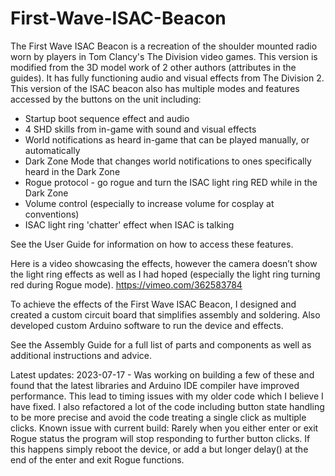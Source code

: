 # First-Wave-ISAC-Beacon
The First Wave ISAC Beacon is a recreation of the shoulder mounted radio worn by players in Tom Clancy's The Division video games. This version is modified from the 3D model work of 2 other authors (attributes in the guides).  It has fully functioning audio and visual effects from The Division 2. This version of the ISAC beacon also has multiple modes and features accessed by the buttons on the unit including:

- Startup boot sequence effect and audio
- 4 SHD skills from in-game with sound and visual effects
- World notifications as heard in-game that can be played manually, or automatically
- Dark Zone Mode that changes world notifications to ones specifically heard in the Dark Zone
- Rogue protocol - go rogue and turn the ISAC light ring RED while in the Dark Zone
- Volume control (especially to increase volume for cosplay at conventions)
- ISAC light ring 'chatter' effect when ISAC is talking

See the User Guide for information on how to access these features.

Here is a video showcasing the effects, however the camera doesn’t show the light ring effects as well as I had hoped (especially the light ring turning red during Rogue mode). 
https://vimeo.com/362583784

To achieve the effects of the First Wave ISAC Beacon, I designed and created a custom circuit board that simplifies assembly and soldering.  Also developed custom Arduino software to run the device and effects.  

See the Assembly Guide for a full list of parts and components as well as additional instructions and advice.

Latest updates:
2023-07-17 - Was working on building a few of these and found that the latest libraries and Arduino IDE compiler have improved performance.  This lead to timing issues with my older code which I believe I have fixed.  I also refactored a lot of the code including button state handling to be more precise and avoid the code treating a single click as multiple clicks.
             Known issue with current build: Rarely when you either enter or exit Rogue status the program will stop responding to further button clicks.  If this happens simply reboot the device, or add a but longer delay() at the end of the enter and exit Rogue functions.
			 


